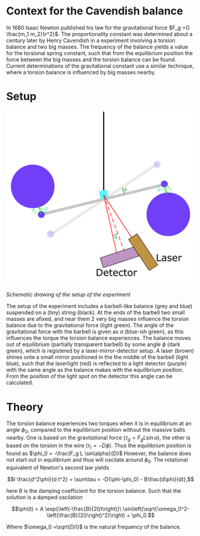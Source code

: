 # Context for the Cavendish balance

In 1680 Isaac Newton published his law for the gravitational force  $`F_g =G \frac{m_1 m_2}{r^2}`$.
The proportionality constant was determined about a century later by Henry Cavendish in a experiment involving a torsion balance and two big masses.
The frequency of the balance yields a value for the torsional spring constant,
such that from the equilibrium position the force between the big masses and the torsion balance can be found.
Current determinations of the gravitational constant use a similar technique, where a torsion balance is influenced by big masses nearby.

# Setup 
<img src="./Images/schematicTorsionBalance.png"  width="750">  
    
*Schematic drawing of the setup of the experiment*

The setup of the experiment includes a barbell-like balance (grey and blue) suspended on a (tiny) string (black).
At the ends of the barbell two small masses are afixed, and near them 2 very big masses influence the torsion balance
 due to the gravitational force (light green).
The angle of the gravitational force with the barbell is given as $`\alpha`$ (blue-ish green),
 as this influences the torque the torsion balance experiences.
The balance moves out of equilibrium (partially transparent barbell) by some angle $`\phi`$ (dark green),
 which is registered by a laser-mirror-detector setup.
A laser (brown) shines onte a small mirror positioned in the the middle of the barbell (light blue),
 such that the laserlight (red) is reflected to a light detector (purple) with the same angle as the balance makes with the equilibrium position.
From the position of the light spot on the detector this angle can be calculated.


# Theory
The torsion balance experiences two torques when it is in equilibrium at an angle $`\phi_0`$,
compared to the equilibrium position without the massive balls nearby.
One is based on the gravitational force ($`\tau_g =F_g L \sin\alpha`$), the other is based on the torsion in the wire  ($`\tau_t = -D \phi`$).
Thus the equilibrium position is found as $`\phi_0 = -\frac{F_g L \sin\alpha}{D}`$
However, the balance does not start out in equilibrium and thus will oscilate around $`\phi_0`$.
The rotational equivalent of Newton's second law yields 
```math
I \frac{d^2\phi}{d t^2} = \sum\tau = -D(\phi-\phi_0) - B\frac{d\phi}{dt},
```
here $`B`$ is the damping coefficient for the torsion balance. 
Such that the solution is a damped oscilation
```math
\phi(t) = A \exp{\left(-\frac{B}{2I}t\right)}\ \sin\left(\sqrt{\omega_0^2-\left(\frac{B}{2I}\right)^2}\right) + \phi_0.
```
Where $`\omega_0 =\sqrt{D/I}`$ is the natural frequency of the balance. 


